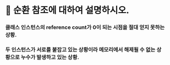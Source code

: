 # 🚨 순환 참조에 대하여 설명하시오.

### 클래스 인스턴스의 reference count가 0이 되는 시점을 절대 얻지 못하는 상황.

### 두 인스턴스가 서로를 붙잡고 있는 상황이라 메모리에서 해제될 수 없는 상황으로 누수가 발생하고 있는 상황.

